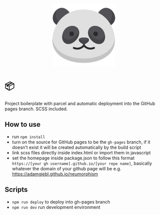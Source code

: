 <p align="center"><img src="./assets/panda.svg" width="200"></p>

# 📦 
Project boilerplate with parcel and automatic deployment into the GitHub pages branch.
SCSS included.

## How to use
- run `npm install`
- turn on the source for GitHub pages to be the `gh-pages` branch, if it doesn't exist it will be created automatically by the build script
- link scss files directly inside index.html or import them in javascript 
- set the homepage inside package.json to follow this format `https://[your gh username].github.io/[your repo name]`, basically whatever the domain of your github page will be e.g. https://adamgiebl.github.io/neumorphism
  
## Scripts
- `npm run deploy` to deploy into gh-pages branch
- `npm run dev` run development environment

